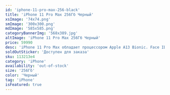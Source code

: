 ```yaml
---
id: 'iphone-11-pro-max-256-black'
title: 'iPhone 11 Pro Max 256Гб Черный'
xsImage: '74x74.png'
smImage: '300x300.png'
mdImage: '585x585.png'
categoryBannerImg: '568x389.jpg'
altImage: 'iPhone 11 Pro Max 256Гб Черный'
price: 59990
desc: 'iPhone 11 Pro Max обладает процессором Apple A13 Bionic. Face ID для безопасной аутентификации и Apple Pay для бесконтактной оплаты. Совершенно новая система трёх камер Каждая из  камер может снимать великолепное видео 4K с расширенным динамическим диапазоном и кинематографической стабилизацией видео. Устройство работает без подзарядки целый день и ещё лучше защищено от воды по стандартам IP68. Ёмкость аккумулятора 3969 mAh.'
soldOutSticker: 'Доступен для заказа'
sku: 113213e4
category: 'iPhone'
availability: 'out-of-stock'
size: '256Гб'
color: 'Черный'
tag: 'iPhone'
isFeatured: true
---
```

